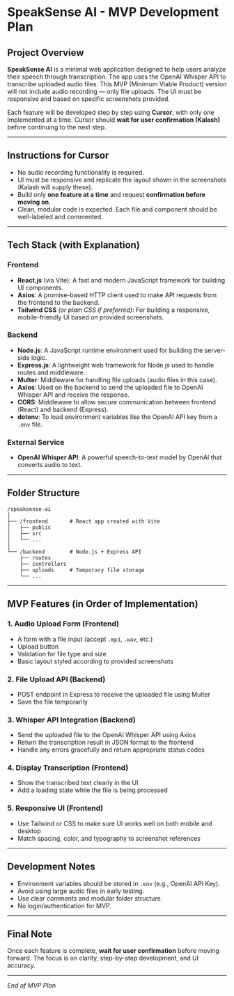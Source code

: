 # SpeakSense AI - MVP Development Plan

## Project Overview

**SpeakSense AI** is a minimal web application designed to help users analyze their speech through transcription. The app uses the OpenAI Whisper API to transcribe uploaded audio files. This MVP (Minimum Viable Product) version will not include audio recording — only file uploads. The UI must be responsive and based on specific screenshots provided.

Each feature will be developed step by step using **Cursor**, with only one implemented at a time. Cursor should **wait for user confirmation (Kalash)** before continuing to the next step.

---

## Instructions for Cursor

- No audio recording functionality is required.
- UI must be responsive and replicate the layout shown in the screenshots (Kalash will supply these).
- Build only **one feature at a time** and request **confirmation before moving on**.
- Clean, modular code is expected. Each file and component should be well-labeled and commented.

---

## Tech Stack (with Explanation)

### Frontend

- **React.js** (via Vite): A fast and modern JavaScript framework for building UI components.
- **Axios**: A promise-based HTTP client used to make API requests from the frontend to the backend.
- **Tailwind CSS** *(or plain CSS if preferred)*: For building a responsive, mobile-friendly UI based on provided screenshots.

### Backend

- **Node.js**: A JavaScript runtime environment used for building the server-side logic.
- **Express.js**: A lightweight web framework for Node.js used to handle routes and middleware.
- **Multer**: Middleware for handling file uploads (audio files in this case).
- **Axios**: Used on the backend to send the uploaded file to OpenAI Whisper API and receive the response.
- **CORS**: Middleware to allow secure communication between frontend (React) and backend (Express).
- **dotenv**: To load environment variables like the OpenAI API key from a `.env` file.

### External Service

- **OpenAI Whisper API**: A powerful speech-to-text model by OpenAI that converts audio to text.

---

## Folder Structure

```
/speaksense-ai
│
├── /frontend       # React app created with Vite
│   ├── public
│   ├── src
│   └── ...
│
└── /backend        # Node.js + Express API
    ├── routes
    ├── controllers
    ├── uploads     # Temporary file storage
    └── ...
```

---

## MVP Features (in Order of Implementation)

### 1. Audio Upload Form (Frontend)

- A form with a file input (accept `.mp3`, `.wav`, etc.)
- Upload button
- Validation for file type and size
- Basic layout styled according to provided screenshots

### 2. File Upload API (Backend)

- POST endpoint in Express to receive the uploaded file using Multer
- Save the file temporarily

### 3. Whisper API Integration (Backend)

- Send the uploaded file to the OpenAI Whisper API using Axios
- Return the transcription result in JSON format to the frontend
- Handle any errors gracefully and return appropriate status codes

### 4. Display Transcription (Frontend)

- Show the transcribed text clearly in the UI
- Add a loading state while the file is being processed

### 5. Responsive UI (Frontend)

- Use Tailwind or CSS to make sure UI works well on both mobile and desktop
- Match spacing, color, and typography to screenshot references

---

## Development Notes

- Environment variables should be stored in `.env` (e.g., OpenAI API Key).
- Avoid using large audio files in early testing.
- Use clear comments and modular folder structure.
- No login/authentication for MVP.

---

## Final Note

Once each feature is complete, **wait for user confirmation** before moving forward. The focus is on clarity, step-by-step development, and UI accuracy.

---

*End of MVP Plan*

